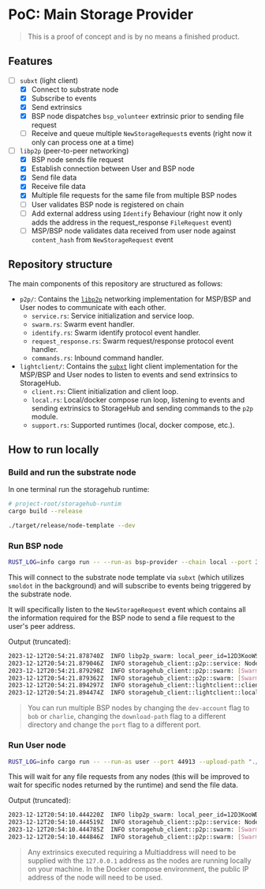 # PoC: Main Storage Provider

> This is a proof of concept and is by no means a finished product.

## Features

- [ ] `subxt` (light client)
  - [x] Connect to substrate node
  - [x] Subscribe to events
  - [x] Send extrinsics
  - [x] BSP node dispatches `bsp_volunteer` extrinsic prior to sending file request
  - [ ] Receive and queue multiple `NewStorageRequest`s events (right now it only can process one at a time)
- [ ] `libp2p` (peer-to-peer networking)
  - [x] BSP node sends file request
  - [x] Establish connection between User and BSP node
  - [x] Send file data
  - [x] Receive file data
  - [x] Multiple file requests for the same file from multiple BSP nodes
  - [ ] User validates BSP node is registered on chain
  - [ ] Add external address using `Identify` Behaviour (right now it only adds the address in the request_response `FileRequest` event)
  - [ ] MSP/BSP node validates data received from user node against `content_hash` from `NewStorageRequest` event

## Repository structure

The main components of this repository are structured as follows:

- `p2p/`: Contains the [`libp2p`](https://github.com/libp2p/rust-libp2p) networking implementation for MSP/BSP and User nodes to communicate with each other.
  - `service.rs`: Service initialization and service loop.
  - `swarm.rs`: Swarm event handler.
  - `identify.rs`: Swarm identify protocol event handler.
  - `request_response.rs`: Swarm request/response protocol event handler.
  - `commands.rs`: Inbound command handler.
- `lightclient/`: Contains the [`subxt`](https://github.com/paritytech/subxt) light client implementation for the MSP/BSP and User nodes to listen to events and send extrinsics to StorageHub.
  - `client.rs`: Client initialization and client loop.
  - `local.rs`: Local/docker compose run loop, listening to events and sending extrinsics to StorageHub and sending commands to the `p2p` module.
  - `support.rs`: Supported runtimes (local, docker compose, etc.).

## How to run locally

### Build and run the substrate node

In one terminal run the storagehub runtime:

```bash
# project-root/storagehub-runtim
cargo build --release

./target/release/node-template --dev
```

### Run BSP node

```bash
RUST_LOG=info cargo run -- --run-as bsp-provider --chain local --port 35436 --dev-account alice --download-path "./tmp/downloaded-files/alice"
```

This will connect to the substrate node template via `subxt` (which utilizes `smoldot` in the background) and will subscribe to events being triggered by the substrate node.

It will specifically listen to the `NewStorageRequest` event which contains all the information required for the BSP node to send a file request to the user's peer address.

Output (truncated):

```bash
2023-12-12T20:54:21.878740Z  INFO libp2p_swarm: local_peer_id=12D3KooWSvD9mjiZsCxwH5zkJBTUELZYQ7qxpRw7NRYt8212GXWD
2023-12-12T20:54:21.879046Z  INFO storagehub_client::p2p::service: Node starting up with peerId PeerId("12D3KooWSvD9mjiZsCxwH5zkJBTUELZYQ7qxpRw7NRYt8212GXWD")
2023-12-12T20:54:21.879298Z  INFO storagehub_client::p2p::swarm: [SwarmEvent::NewListenAddr] - listen address: /ip4/127.0.0.1/tcp/35436/p2p/12D3KooWSvD9mjiZsCxwH5zkJBTUELZYQ7qxpRw7NRYt8212GXWD
2023-12-12T20:54:21.879362Z  INFO storagehub_client::p2p::swarm: [SwarmEvent::NewListenAddr] - listen address: /ip4/172.28.164.193/tcp/35436/p2p/12D3KooWSvD9mjiZsCxwH5zkJBTUELZYQ7qxpRw7NRYt8212GXWD
2023-12-12T20:54:21.894297Z  INFO storagehub_client::lightclient::client: Connected to Development network using ws://127.0.0.1:9944 * Substrate node Substrate Node vRuntimeVersion { spec_version: 100, transaction_version: 1 }
2023-12-12T20:54:21.894474Z  INFO storagehub_client::lightclient::local: Subscribe 'NewStorageRequest' on-chain finalized event
```

> You can run multiple BSP nodes by changing the `dev-account` flag to `bob` or `charlie`, changing the `download-path` flag to a different directory and change the `port` flag to a different port.

### Run User node

```bash
RUST_LOG=info cargo run -- --run-as user --port 44913 --upload-path "./files-to-upload"
```

This will wait for any file requests from any nodes (this will be improved to wait for specific nodes returned by the runtime) and send the file data.

Output (truncated):

```bash
2023-12-12T20:54:10.444220Z  INFO libp2p_swarm: local_peer_id=12D3KooWDV5MttiC2UGq1tGqsjC51ze89HtNv5xLJGi9XKChwFkq
2023-12-12T20:54:10.444519Z  INFO storagehub_client::p2p::service: Node starting up with peerId PeerId("12D3KooWDV5MttiC2UGq1tGqsjC51ze89HtNv5xLJGi9XKChwFkq")
2023-12-12T20:54:10.444785Z  INFO storagehub_client::p2p::swarm: [SwarmEvent::NewListenAddr] - listen address: /ip4/127.0.0.1/tcp/44913/p2p/12D3KooWDV5MttiC2UGq1tGqsjC51ze89HtNv5xLJGi9XKChwFkq
2023-12-12T20:54:10.444846Z  INFO storagehub_client::p2p::swarm: [SwarmEvent::NewListenAddr] - listen address: /ip4/172.28.164.193/tcp/44913/p2p/12D3KooWDV5MttiC2UGq1tGqsjC51ze89HtNv5xLJGi9XKChwFkq
```

> Any extrinsics executed requiring a Multiaddress will need to be supplied with the `127.0.0.1` address as the nodes are running locally on your machine.
> In the Docker compose environment, the public IP address of the node will need to be used.

